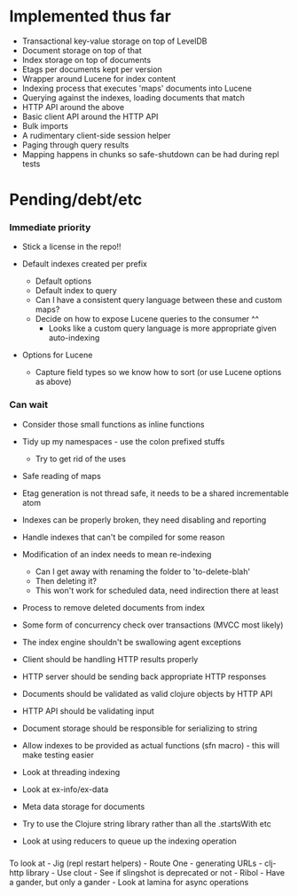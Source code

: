 # Implemented thus far

- Transactional key-value storage on top of LevelDB
- Document storage on top of that
- Index storage on top of documents
- Etags per documents kept per version
- Wrapper around Lucene for index content
- Indexing process that executes 'maps' documents into Lucene
- Querying against the indexes, loading documents that match
- HTTP API around the above
- Basic client API around the HTTP API
- Bulk imports
- A rudimentary client-side session helper
- Paging through query results
- Mapping happens in chunks so safe-shutdown can be had during repl tests

# Pending/debt/etc

### Immediate priority

- Stick a license in the repo!!
- Default indexes created per prefix
  - Default options
  - Default index to query
  - Can I have a consistent query language between these and custom maps?
  - Decide on how to expose Lucene queries to the consumer ^^
    - Looks like a custom query language is more appropriate given auto-indexing

- Options for Lucene
  - Capture field types so we know how to sort (or use Lucene options as above)

### Can wait

- Consider those small functions as inline functions
- Tidy up my namespaces - use the colon prefixed stuffs
  - Try to get rid of the uses
- Safe reading of maps

- Etag generation is not thread safe, it needs to be a shared incrementable atom
- Indexes can be properly broken, they need disabling and reporting
- Handle indexes that can't be compiled for some reason
- Modification of an index needs to mean re-indexing
  - Can I get away with renaming the folder to 'to-delete-blah'
  - Then deleting it?
  - This won't work for scheduled data, need indirection there at least
- Process to remove deleted documents from index
- Some form of concurrency check over transactions (MVCC most likely)
- The index engine shouldn't be swallowing agent exceptions
- Client should be handling HTTP results properly
- HTTP server should be sending back appropriate HTTP responses
- Documents should be validated as valid clojure objects by HTTP API
- HTTP API should be validating input
- Document storage should be responsible for serializing to string
- Allow indexes to be provided as actual functions (sfn macro) - this will make testing easier
- Look at threading indexing

- Look at ex-info/ex-data
- Meta data storage for documents
- Try to use the Clojure string library rather than all the .startsWith etc
- Look at using reducers to queue up the indexing operation

###

To look at - Jig (repl restart helpers)
           - Route One - generating URLs
           - clj-http library 
           - Use clout
           - See if slingshot is deprecated or not
           - Ribol - Have a gander, but only a gander
           - Look at lamina for async operations           

